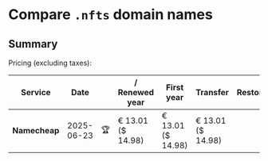# Compare `.nfts` domain names

## Summary

Pricing (excluding taxes):

| Service | Date |  | / Renewed year | First year | Transfer | Restoration |
|--|--|--|--|--|--|--|
| **Namecheap** | 2025-06-23 | 🏆 | € 13.01<br>($ 14.98) | € 13.01<br>($ 14.98) | € 13.01<br>($ 14.98) |  |
